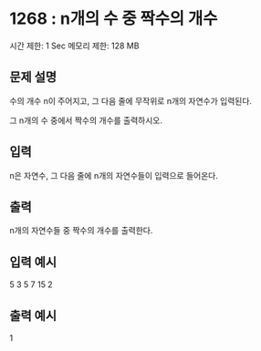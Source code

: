 # 1268 : n개의 수 중 짝수의 개수
시간 제한: 1 Sec  메모리 제한: 128 MB
  
## 문제 설명    
수의 개수 n이 주어지고, 그 다음 줄에 무작위로 n개의 자연수가 입력된다.

그 n개의 수 중에서 짝수의 개수를 출력하시오.

## 입력
n은 자연수, 그 다음 줄에 n개의 자연수들이 입력으로 들어온다.

## 출력
n개의 자연수들 중 짝수의 개수를 출력한다.

## 입력 예시   
5
3 5 7 15 2

## 출력 예시
1